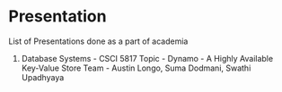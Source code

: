 # Presentation
List of Presentations done as a part of academia

1. Database Systems - CSCI 5817
   Topic -  Dynamo - A Highly Available Key-Value Store
   Team - Austin Longo, Suma Dodmani, Swathi Upadhyaya
